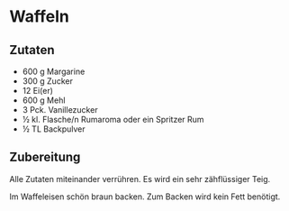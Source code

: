 # Waffeln

## Zutaten

- 600 g	Margarine
- 300 g	Zucker
- 12	Ei(er)
- 600 g	Mehl
- 3 Pck.	Vanillezucker
- ½ kl. Flasche/n	Rumaroma oder ein Spritzer Rum
- ½ TL	Backpulver

## Zubereitung

Alle Zutaten miteinander verrühren. Es wird ein sehr zähflüssiger Teig.

Im Waffeleisen schön braun backen. Zum Backen wird kein Fett benötigt.
